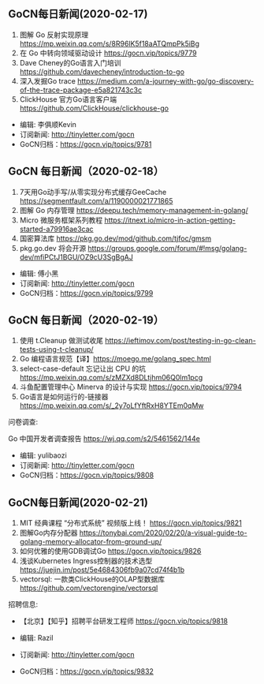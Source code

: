 ## GoCN每日新闻(2020-02-17)

1. 图解 Go 反射实现原理 https://mp.weixin.qq.com/s/8R96lK5f18aATQmpPk5iBg
2. 在 Go 中转向领域驱动设计 https://gocn.vip/topics/9779
3. Dave Cheney的Go语言入门培训 https://github.com/davecheney/introduction-to-go
4. 深入发掘Go trace https://medium.com/a-journey-with-go/go-discovery-of-the-trace-package-e5a821743c3c
5. ClickHouse 官方Go语言客户端 https://github.com/ClickHouse/clickhouse-go

* 编辑: 李俱顺Kevin
* 订阅新闻: http://tinyletter.com/gocn
* GoCN归档：https://gocn.vip/topics/9781

## GoCN 每日新闻（2020-02-18）

1. 7天用Go动手写/从零实现分布式缓存GeeCache https://segmentfault.com/a/1190000021771865
2. 图解 Go 内存管理 https://deepu.tech/memory-management-in-golang/
3. Micro 微服务框架系列教程 https://itnext.io/micro-in-action-getting-started-a79916ae3cac
4. 国密算法库 https://pkg.go.dev/mod/github.com/tjfoc/gmsm
5. pkg.go.dev 将会开源 https://groups.google.com/forum/#!msg/golang-dev/mfiPCtJ1BGU/OZ9cU3SgBgAJ

- 编辑: 傅小黑
- 订阅新闻: http://tinyletter.com/gocn
- GoCN归档：https://gocn.vip/topics/9799

## GoCN 每日新闻（2020-02-19）

1. 使用 t.Cleanup 做测试收尾 https://ieftimov.com/post/testing-in-go-clean-tests-using-t-cleanup/
2. Go 编程语言规范【译】https://moego.me/golang_spec.html
3. select-case-default 忘记让出 CPU 的坑 https://mp.weixin.qq.com/s/zMZXd8DLtjhm06Q0lm1pcg
4. 斗鱼配置管理中心 Minerva 的设计与实现 https://gocn.vip/topics/9794
5. Go语言是如何运行的-链接器 https://mp.weixin.qq.com/s/_2y7oLfYftRxH8YTEm0qMw

问卷调查:

Go 中国开发者调查报告 https://wj.qq.com/s2/5461562/144e

- 编辑: yulibaozi
- 订阅新闻: http://tinyletter.com/gocn
- GoCN归档：https://gocn.vip/topics/9808

## GoCN每日新闻(2020-02-21)

1. MIT 经典课程 “分布式系统” 视频版上线！ https://gocn.vip/topics/9821
2. 图解Go内存分配器  https://tonybai.com/2020/02/20/a-visual-guide-to-golang-memory-allocator-from-ground-up/
3. 如何优雅的使用GDB调试Go https://gocn.vip/topics/9826
4. 浅谈Kubernetes Ingress控制器的技术选型 https://juejin.im/post/5e4684306fb9a07cd74f4b1b
5. vectorsql: 一款类ClickHouse的OLAP型数据库 https://github.com/vectorengine/vectorsql

招聘信息:
- 【北京】【知乎】招聘平台研发工程师 https://gocn.vip/topics/9818

- 编辑: Razil
- 订阅新闻: http://tinyletter.com/gocn
- GoCN归档：https://gocn.vip/topics/9832
